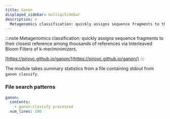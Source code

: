 ```yaml
---
title: Ganon
displayed_sidebar: multiqcSidebar
description: >
  Metagenomics classification: quickly assigns sequence fragments to their closest reference among thousands of references via Interleaved Bloom Filters of k-mer/minimizers.
---
```


<!--
~~~~~ DO NOT EDIT ~~~~~
This file is autogenerated from the MultiQC module python docstring.
Do not edit the markdown, it will be overwritten.

File path for the source of this content: multiqc/modules/ganon/ganon.py
~~~~~~~~~~~~~~~~~~~~~~~
-->

:::note
Metagenomics classification: quickly assigns sequence fragments to their closest reference among thousands of references via Interleaved Bloom Filters of k-mer/minimizers.

[https://pirovc.github.io/ganon/](https://pirovc.github.io/ganon/)
:::

The module takes summary statistics from a file containing stdout from `ganon classify`.

### File search patterns

```yaml
ganon:
  contents:
    - ganon-classify processed
  num_lines: 100
```
